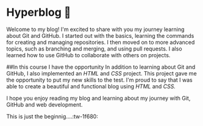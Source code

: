 # Hyperblog 💚
Welcome to my blog! I'm excited to share with you my journey learning about Git and GitHub. I started out with the basics, learning the commands for creating and managing repositories. I then moved on to more advanced topics, such as branching and merging, and using pull requests. I also learned how to use GitHub to collaborate with others on projects.

##In this course I have the opportunity
In addition to learning about Git and GitHub, I also implemented an *HTML* and *CSS* project. This project gave me the opportunity to put my new skills to the test. I'm proud to say that I was able to create a beautiful and functional blog using *HTML* and *CSS.*

I hope you enjoy reading my blog and learning about my journey with Git, GitHub and web development.

This is just the beginnig....:tw-1f680: